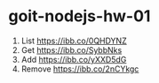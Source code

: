 # goit-nodejs-hw-01

1. List https://ibb.co/0QHDYNZ
2. Get https://ibb.co/SybbNks
3. Add https://ibb.co/yXXD5dG
4. Remove https://ibb.co/2nCYkgc
